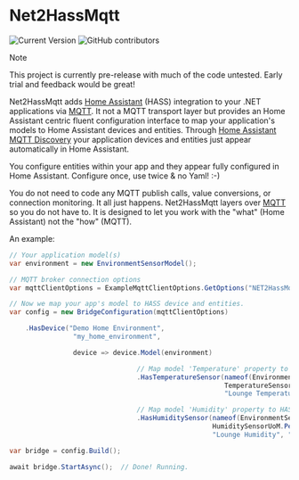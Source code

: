 ﻿# Net2HassMqtt

![Current Version](https://img.shields.io/badge/version-v0.1-blue)
![GitHub contributors](https://img.shields.io/github/contributors/madhur-taneja/README-Template)

> [!NOTE]  
> This project is currently pre-release with much of the code untested.
> Early trial and feedback would be great!

Net2HassMqtt adds [Home Assistant](https://www.home-assistant.io/) (HASS) integration to your .NET applications via [MQTT](https://mqtt.org/).
It not a MQTT transport layer but provides an Home Assistant centric fluent configuration interface to map your application's models to Home Assistant devices and entities.
Through [Home Assistant MQTT Discovery](https://www.home-assistant.io/integrations/mqtt/#mqtt-discovery) your application devices and entities just appear automatically in Home Assistant.

You configure entities within your app and they appear fully configured in Home Assistant.
Configure once, use twice & no Yaml! :-)

You do not need to code any MQTT publish calls, value conversions, or connection monitoring. 
It all just happens. Net2HassMqtt layers over [MQTT](https://mqtt.org/) so you do not have to. 
It is designed to let you work with the "what" (Home Assistant) not the "how" (MQTT).

An example:
```csharp
// Your application model(s)
var environment = new EnvironmentSensorModel();

// MQTT broker connection options
var mqttClientOptions = ExampleMqttClientOptions.GetOptions("NET2HassMqtt_NodeIdExample", secretsConfig);

// Now we map your app's model to HASS device and entities.
var config = new BridgeConfiguration(mqttClientOptions)

    .HasDevice("Demo Home Environment",
                "my_home_environment", 

                device => device.Model(environment)

                                // Map model 'Temperature' property to HASS entity - "Lounge Temperature"
                                .HasTemperatureSensor(nameof(EnvironmentSensorModel.Temperature),
                                                      TemperatureSensorUoM.DegreesCelsius,
                                                      "Lounge Temperature", "lounge_temperature")

                                // Map model 'Humidity' property to HASS entity - "Lounge Humidiy"
                                .HasHumiditySensor(nameof(EnvironmentSensorModel.Humidity),
                                                   HumiditySensorUoM.Percent,
                                                   "Lounge Humidity", "lounge_humidity"));

var bridge = config.Build();

await bridge.StartAsync();  // Done! Running.
```